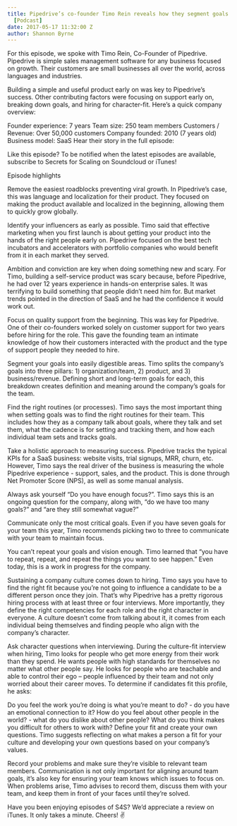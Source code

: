 ```yaml
---
title: Pipedrive’s co-founder Timo Rein reveals how they segment goals to keep focus
  [Podcast]
date: 2017-05-17 11:32:00 Z
author: Shannon Byrne
---
```


For this episode, we spoke with Timo Rein, Co-Founder of Pipedrive. Pipedrive is simple sales management software for any business focused on growth. Their customers are small businesses all over the world, across languages and industries.

Building a simple and useful product early on was key to Pipedrive’s success. Other contributing factors were focusing on support early on, breaking down goals, and hiring for character-fit. Here’s a quick company overview:

Founder experience: 7 years
Team size: 250 team members
Customers / Revenue: Over 50,000 customers
Company founded: 2010 (7 years old)
Business model: SaaS
Hear their story in the full episode:


Like this episode? To be notified when the latest episodes are available, subscribe to Secrets for Scaling on Soundcloud or iTunes!

Episode highlights

Remove the easiest roadblocks preventing viral growth. In Pipedrive’s case, this was language and localization for their product. They focused on making the product available and localized in the beginning, allowing them to quickly grow globally.

Identify your influencers as early as possible. Timo said that effective marketing when you first launch is about getting your product into the hands of the right people early on. Pipedrive focused on the best tech incubators and accelerators with portfolio companies who would benefit from it in each market they served.

Ambition and conviction are key when doing something new and scary. For Timo, building a self-service product was scary because, before Pipedrive, he had over 12 years experience in hands-on enterprise sales. It was terrifying to build something that people didn’t need him for. But market trends pointed in the direction of SaaS and he had the confidence it would work out.

Focus on quality support from the beginning. This was key for Pipedrive. One of their co-founders worked solely on customer support for two years before hiring for the role. This gave the founding team an intimate knowledge of how their customers interacted with the product and the type of support people they needed to hire.

Segment your goals into easily digestible areas. Timo splits the company’s goals into three pillars: 1) organization/team, 2) product, and 3) business/revenue. Defining short and long-term goals for each, this breakdown creates definition and meaning around the company’s goals for the team.

Find the right routines (or processes). Timo says the most important thing when setting goals was to find the right routines for their team. This includes how they as a company talk about goals, where they talk and set them, what the cadence is for setting and tracking them, and how each individual team sets and tracks goals.

Take a holistic approach to measuring success. Pipedrive tracks the typical KPIs for a SaaS business: website visits, trial signups, MRR, churn, etc. However, Timo says the real driver of the business is measuring the whole Pipedrive experience - support, sales, and the product. This is done through Net Promoter Score (NPS), as well as some manual analysis.

Always ask yourself “Do you have enough focus?”. Timo says this is an ongoing question for the company, along with, “do we have too many goals?” and “are they still somewhat vague?”

Communicate only the most critical goals. Even if you have seven goals for your team this year, Timo recommends picking two to three to communicate with your team to maintain focus.

You can’t repeat your goals and vision enough. Timo learned that “you have to repeat, repeat, and repeat the things you want to see happen.” Even today, this is a work in progress for the company.

Sustaining a company culture comes down to hiring. Timo says you have to find the right fit because you’re not going to influence a candidate to be a different person once they join. That’s why Pipedrive has a pretty rigorous hiring process with at least three or four interviews. More importantly, they define the right competencies for each role and the right character in everyone. A culture doesn’t come from talking about it, it comes from each individual being themselves and finding people who align with the company’s character.

Ask character questions when interviewing. During the culture-fit interview when hiring, Timo looks for people who get more energy from their work than they spend. He wants people with high standards for themselves no matter what other people say. He looks for people who are teachable and able to control their ego – people influenced by their team and not only worried about their career moves. To determine if candidates fit this profile, he asks:

Do you feel the work you’re doing is what you’re meant to do? - do you have an emotional connection to it?
How do you feel about other people in the world? - what do you dislike about other people?
What do you think makes you difficult for others to work with?
Define your fit and create your own questions. Timo suggests reflecting on what makes a person a fit for your culture and developing your own questions based on your company’s values.

Record your problems and make sure they’re visible to relevant team members. Communication is not only important for aligning around team goals, it’s also key for ensuring your team knows which issues to focus on. When problems arise, Timo advises to record them, discuss them with your team, and keep them in front of your faces until they’re solved.

Have you been enjoying episodes of S4S? We’d appreciate a review on iTunes. It only takes a minute. Cheers! ✌